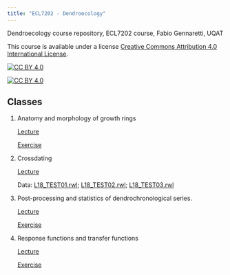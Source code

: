 ```yaml
---
title: "ECL7202 - Dendroecology"
---
```

Dendroecology course repository, 
ECL7202 course, 
Fabio Gennaretti, 
UQAT 


This course is available under a license [Creative Commons Attribution 4.0 International
License][cc-by].

[![CC BY 4.0][cc-by-shield]][cc-by]

[![CC BY 4.0][cc-by-image]][cc-by]

[cc-by]: http://creativecommons.org/licenses/by/4.0/
[cc-by-image]: https://i.creativecommons.org/l/by/4.0/88x31.png
[cc-by-shield]: https://img.shields.io/badge/License-CC%20BY%204.0-lightgrey.svg

## Classes

1. Anatomy and morphology of growth rings

      [Lecture](pdf/01-Anatomy_and_morphology.pdf)

      [Exercise](R-code/03-Response_transfer_functions.html) 
      
2. Crossdating

      [Lecture](pdf/02-crossdating.pdf)

      Data: [L18_TEST01.rwl](data/L18_TEST01.rwl); [L18_TEST02.rwl](data/L18_TEST02.rwl); [L18_TEST03.rwl](data/L18_TEST03.rwl)

3. Post-processing and statistics of dendrochronological series.

      [Lecture](pdf/03-Post-processing_and_statistics.pdf)

      [Exercise](R-code/03-Post-processing_and_statistics.html)

4. Response functions and transfer functions

      [Lecture](pdf/04-Response_transfer_functions.pdf)

      [Exercise](R-code/04-Response_transfer_functions.html)

    
      



